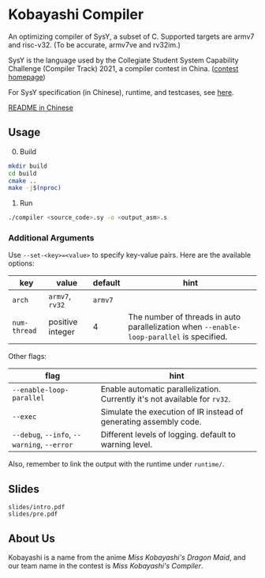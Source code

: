 # Kobayashi Compiler

An optimizing compiler of SysY, a subset of C. Supported targets are armv7 and risc-v32. (To be accurate, armv7ve and rv32im.)

SysY is the language used by the Collegiate Student System Capability Challenge (Compiler Track) 2021, a compiler contest in China. ([contest homepage](https://compiler.educg.net/2021CSCC))

For SysY specification (in Chinese), runtime, and testcases, see [here](https://gitlab.eduxiji.net/nscscc/compiler2021/-/tree/master).

[README in Chinese](README.zh-CN.md)

## Usage

0. Build

```bash
mkdir build
cd build
cmake ..
make -j$(nproc)
```

1. Run

```bash
./compiler <source_code>.sy -o <output_asm>.s
```

### Additional Arguments

Use `--set-<key>=<value>` to specify key-value pairs. Here are the available options:

| key          | value            | default | hint                                                         |
| ------------ | ---------------- | ------- | ------------------------------------------------------------ |
| `arch`       | `armv7`, `rv32`  | `armv7` |                                                              |
| `num-thread` | positive integer | 4       | The number of threads in auto parallelization when `--enable-loop-parallel` is specified. |

Other flags:

| flag                                        | hint                                                         |
| ------------------------------------------- | ------------------------------------------------------------ |
| `--enable-loop-parallel`                    | Enable automatic parallelization. Currently it's not available for `rv32`. |
| `--exec`                                    | Simulate the execution of IR instead of generating assembly code. |
| `--debug`, `--info`, `--warning`, `--error` | Different levels of logging. default to warning level.       |

Also, remember to link the output with the runtime under `runtime/`.

## Slides

```
slides/intro.pdf
slides/pre.pdf
```

## About Us

Kobayashi is a name from the anime *Miss Kobayashi's Dragon Maid*, and our team name in the contest is *Miss Kobayashi's Compiler*.
